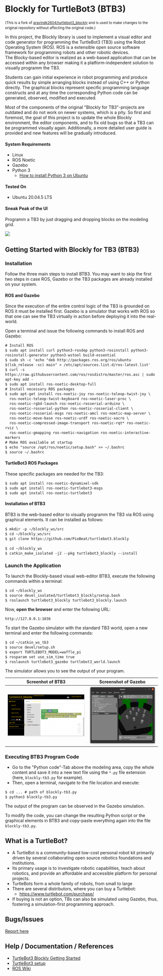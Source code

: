 # Blockly for TurtleBot3 (BTB3)

<small>(This is a fork of [aravindk2604/turtlebot3_blockly](https://github.com/aravindk2604/turtlebot3_blockly) and is used to make changes to the original repository without affecting the original code.)</small>

In this project, the Blockly library is used to implement a visual editor and code generator for programming the TurtleBot3 (TB3) using the Robot Operating System (ROS). ROS is a extensible open source software framework for programming robots and other robotic devices.  
The Blocky-based editor is realized as a web-based application that can be accessed within any browser making it a platform-independent solution to visually programm the TB3.

Students can gain initial experience in robot programming and produce quick results by simple arranging blocks instead of using C++ or Python directly. The graphical blocks represent specific programming language constructs and at any time the corresponding Python code can be generated, observed, modified and executed.

Most of the components of the original "Blockly for TB3"-projects are outdated and do not work on newer systems, which is a pity.
So first and foremost, the goal of this project is to update the whole Blockly environment, the editor components, and to fix old bugs so that a TB3 can be programmed visually again.
Additionally, a more detailed user guide is provided and new features will be gradually introduced.

#### System Requirements

- Linux
- ROS Noetic
- Gazebo
- Python 3
  - [How to install Python 3 on Ubuntu](https://wiki.ubuntuusers.de/Python/)


#### Tested On

- Ubuntu 20.04.5 LTS

#### Sneak Peak of the UI

Programm a TB3 by just dragging and dropping blocks on the modeling grid.

![](img/simpCode.gif)

## Getting Started with Blockly for TB3 (BTB3)

### Installation

Follow the three main steps to install BTB3. You may want to skip the first two steps in case ROS, Gazebo or the TB3 packages are already installed on your system. 

#### ROS and Gazebo

Since the execution of the entire control logic of the TB3 is grounded on ROS it must be installed first. Gazebo is a simulator that works with ROS so that one can see the TB3 virtually in action before deploying it into the real-world.

Open a terminal and issue the following commands to install ROS and Gazebo:

```shell
# Install ROS
$ sudo apt install curl python3-rosdep python3-rosinstall python3-rosinstall-generator python3-wstool build-essential
$ sudo sh -c 'echo "deb http://packages.ros.org/ros/ubuntu $(lsb_release -sc) main" > /etc/apt/sources.list.d/ros-latest.list'
$ curl -s https://raw.githubusercontent.com/ros/rosdistro/master/ros.asc | sudo apt-key add -
$ sudo apt install ros-noetic-desktop-full
# Install necessary ROS packages
$ sudo apt-get install ros-noetic-joy ros-noetic-teleop-twist-joy \
  ros-noetic-teleop-twist-keyboard ros-noetic-laser-proc \
  ros-noetic-rgbd-launch ros-noetic-rosserial-arduino \
  ros-noetic-rosserial-python ros-noetic-rosserial-client \
  ros-noetic-rosserial-msgs ros-noetic-amcl ros-noetic-map-server \
  ros-noetic-move-base ros-noetic-urdf ros-noetic-xacro \
  ros-noetic-compressed-image-transport ros-noetic-rqt* ros-noetic-rviz \
  ros-noetic-gmapping ros-noetic-navigation ros-noetic-interactive-markers
# Make ROS available at startup
$ echo "source /opt/ros/noetic/setup.bash" >> ~/.bashrc
$ source ~/.bashrc
```



#### TurtleBot3 ROS Packages 

These specific packages are needed for the TB3:

```shell
$ sudo apt install ros-noetic-dynamixel-sdk
$ sudo apt install ros-noetic-turtlebot3-msgs
$ sudo apt install ros-noetic-turtlebot3
```



#### Installation of BTB3

BTB3 is the web-based editor to visually programm the TB3 via ROS using graphical elements. It can be installed as follows:

```shell
$ mkdir -p ~/blockly_ws/src
$ cd ~/blockly_ws/src
$ git clone https://github.com/PioBeat/turtlebot3.blockly

$ cd ~/blockly_ws
$ catkin_make_isolated -j2 --pkg turtlebot3_blockly --install
```



### Launch the Application

To launch the Blockly-based visual web-editor BTB3, execute the following commands within a terminal:

```shell
$ cd ~/blockly_ws
$ source devel_isolated/turtlebot3_blockly/setup.bash
$ roslaunch turtlebot3_blockly turtlebot3_blockly.launch
```

Now, **open the browser** and enter the following URL:

```
http://127.0.0.1:1036
```

To start the Gazebo simulator with the standard TB3 world, open a new terminal and enter the following commands:

```shell
$ cd ~/catkin_ws_tb3
$ source devel/setup.sh
$ export TURTLEBOT3_MODEL=waffle_pi
$ rosparam set use_sim_time true
$ roslaunch turtlebot3_gazebo turtlebot3_world.launch

```

The simulator allows you to see the output of your program.

| Screenhot of BTB3            | Screenshot of Gazebo           |
|------------------------------| ------------------------------ |
| ![](img/screenshot-btb3.png) | ![](img/screenshot-gazebo.png) |



### Executing BTB3 Program Code

- Go to the "Python code"-Tab above the modeling area, copy the whole content and save it into a new text file using the `*.py` file extension (here, `blockly-tb3.py` for example).
- Then, open a terminal, navigate to the file location and execute:

```shell
$ cd ... # path of blockly-tb3.py
$ python3 blockly-tb3.py
```

The output of the program can be observed in the Gazebo simulation.

To modify the code, you can change the resulting Python script or the graphical elements in BTB3 and copy-paste everything again into the file `blockly-tb3.py`. 



## What is a TurtleBot?

- A TurtleBot is a community-based low-cost personal robot kit primarily driven by several collaborating open source robotics foundations and institutions.
- Its primary usage is to investigate robotic capabilities, teach about robotics, and provide an affordable and accessible platform for personal projects.
- TurtleBots form a whole family of robots, from small to large
- There are several distributors, where you can buy a Turtlebot:
  - https://www.turtlebot.com/purchase/
- If buying is not an option, TBs can also be simulated using Gazebo, thus, fostering a simulation-first programming approach.

## Bugs/Issues

[Report here](https://github.com/PioBeat/turtlebot3.blockly/issues)

## Help / Documentation / References

- [TurtleBot3 Blockly Getting Started](http://turtlebot-3-blockly-wiki.rtfd.io/)
- [TurtleBot3 setup](http://turtlebot3.robotis.com/en/latest/hardware.html)
- [ROS Wiki](http://www.ros.org) 



